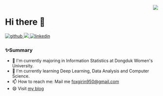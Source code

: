 <div align="right">
<img src="https://komarev.com/ghpvc/?username=hongbi-lee&style=flat-square&color=blueviolet" align="right" />
</div>

# Hi there 👋
<p>
  <a href="https://github.com/hongbi-lee" target="_blank">
    <img src=https://img.shields.io/badge/github-%2324292e.svg?&style=for-the-badge&logo=github&logoColor=white alt=github style="margin-bottom: 5px;" />
  </a>
  <a href="https://soy3on.tistory.com/" target="_blank">
     <img src="https://img.shields.io/badge/Tistory-000000?style=for-the-badge&logo=Tistory&logoColor=white alt=tistory style="margin-bottom: 5px"/>
  </a>
  <a href="https://linkedin.com/in/soyeon-lee-77a267220/" target="_blank">
    <img src=https://img.shields.io/badge/linkedin-%231E77B5.svg?&style=for-the-badge&logo=linkedin&logoColor=white alt=linkedin style="margin-bottom: 5px;" />
  </a>
</p>


<!--
https://simpleicons.org/
## Github Stats  
<table style="border-collapse:collapse;border-spacing:0">
  <tr>
    <td valign="top" width="50%">
      <img src="https://github-readme-stats.vercel.app/api?username=hongbi-lee&show_icons=true&count_private=true&hide_border=true" align="left" style="width: 100%" />
    </td>
    <td valign="top" width="50%">
       <img src="https://github-readme-stats.vercel.app/api/top-langs/?username=hongbi-lee&hide_border=true&layout=compact" align="left" style="width: 100%" />
    </td>
  </tr>
</table>  
-->


<!-- 
### 💫 Experience
- **OSS** - Lead Mentee, Open Source Contribution Academy(Aug 2021 ~)

-->

### ✨Summary
- 🌱 I'm currently majoring in Information Statistics at Dongduk Women's University. <br />
- 📖 I'm currently learning Deep Learning, Data Analysis and Computer Science.
- 📫 How to reach me: Mail me foxgirin950@gmail.com <br />
- 😄 Visit [my blog](https://soy3on.tistory.com/)

<!--
### 💪 Skills

<table>
  <tr>
    <td valign="top" width="50%">
      <h4 >Platforms & Languages <h4>
      <i> Techs that I've used at least once </i>
      <p>
          <img src="https://img.shields.io/badge/C-A8B9CC?style=flat-square&logo=C&logoColor=black"/>
          <img src="https://img.shields.io/badge/JAVA-007396?style=flat-square&logo=JAVA&logoColor=white"/>
          <img src="https://img.shields.io/badge/Python-3776AB?style=flat-square&logo=Python&logoColor=white"/>
          <img src="https://img.shields.io/badge/JavaScript-F7DF1E?style=flat-square&logo=Javascript&logoColor=black"/>     
          <img src="https://img.shields.io/badge/Vue.js-4FC08D?style=flat-square&logo=Vue.js&logoColor=white"/>
          <img src="https://img.shields.io/badge/R-276DC3?style=flat-square&logo=R&logoColor=white"/>
      </p>
      <p>
          <img src="https://img.shields.io/badge/Flask-000000?style=flat-square&logo=Flask&logoColor=white"/>     
          <img src="https://img.shields.io/badge/Django-092E20?style=flat-square&logo=Django&logoColor=white"/>
      </p>
    </td>
    <td valign="top" width="50%">
       <h4 >Tools <h4>
       <i>Tools that I've used at least once </i>
       <p>
        <img src="https://img.shields.io/badge/Git-F05032?style=flat-square&logo=Git&logoColor=white"/>
        <img src="https://img.shields.io/badge/IntelliJ IDEA-000000?style=flat-square&logo=IntelliJIDEA&logoColor=#276DC3"/>
       </p>
    </td>
  </tr>
</table>  
-->

<!--
**hongbi-lee/hongbi-lee** is a ✨ _special_ ✨ repository because its `README.md` (this file) appears on your GitHub profile.

Here are some ideas to get you started:

- 🔭 I’m currently working on ...

- 👯 I’m looking to collaborate on ...
- 🤔 I’m looking for help with ...
- 💬 Ask me about ...
- 😄 Pronouns: ...
- ⚡ Fun fact: ...
-->
